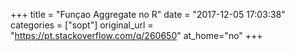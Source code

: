 +++
title = "Funçao Aggregate no R"
date = "2017-12-05 17:03:38"
categories = ["sopt"]
original_url = "https://pt.stackoverflow.com/q/260650"
at_home="no"
+++

